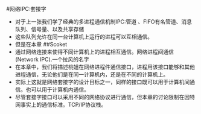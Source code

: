 #网络IPC:套接字


- 对于上一张我们学了经典的多进程通信机制IPC:管道 、FIFO有名管道、消息队列、信号量、以及共享存储
- 这些队列允许在同一台计算机上运行的进程可以互相通信。
- 但是在本章
##Scoket
- 通过网络连接来使得不同计算机上的进程相互通信。网络进程间通信(Network IPC).一个拉风的名字 
- 在本章中，我们将描述桃姐在网络进程件通信接口，进程用该接口能够和其他进程通信，无论他们是在同一计算机内，还是在不同的计算机上。
- 实际上这就是网络套接字的设计目标之一，同样的接口既可以用于计算机间通信。也可以用于计算机内通信。
- 尽管套接字接口可以采用不同的网络协议进行通信，但本章的讨论限制在因特网事实上的通信标准。TCP/IP协议栈。

